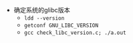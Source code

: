 * 确定系统的glibc版本
    * `ldd --version`
    * `getconf GNU_LIBC_VERSION`
    * `gcc check_libc_version.c; ./a.out`

